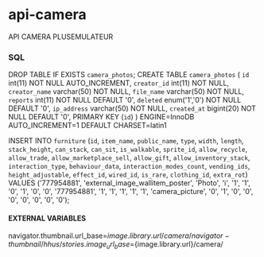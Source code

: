 # api-camera
API CAMERA PLUSEMULATEUR

### SQL

DROP TABLE IF EXISTS `camera_photos`;
CREATE TABLE `camera_photos` (
  `id` int(11) NOT NULL AUTO_INCREMENT,
  `creator_id` int(11) NOT NULL,
  `creator_name` varchar(50) NOT NULL,
  `file_name` varchar(50) NOT NULL,
  `reports` int(11) NOT NULL DEFAULT '0',
  `deleted` enum('1','0') NOT NULL DEFAULT '0',
  `ip_address` varchar(50) NOT NULL,
  `created_at` bigint(20) NOT NULL DEFAULT '0',
  PRIMARY KEY (`id`)
) ENGINE=InnoDB AUTO_INCREMENT=1 DEFAULT CHARSET=latin1

INSERT INTO `furniture` (`id`, `item_name`, `public_name`, `type`, `width`, `length`, `stack_height`, `can_stack`, `can_sit`, `is_walkable`, `sprite_id`, `allow_recycle`, `allow_trade`, `allow_marketplace_sell`, `allow_gift`, `allow_inventory_stack`, `interaction_type`, `behaviour_data`, `interaction_modes_count`, `vending_ids`, `height_adjustable`, `effect_id`, `wired_id`, `is_rare`, `clothing_id`, `extra_rot`) VALUES ('777954881', 'external_image_wallitem_poster', 'Photo', 'i', '1', '1', '0', '1', '0', '0', '777954881', '1', '1', '1', '1', '1', 'camera_picture', '0', '1', '0', '0', '0', '0', '0', '0', '0');

#### EXTERNAL VARIABLES

navigator.thumbnail.url_base=${image.library.url}/camera/navigator-thumbnail/hhus/
stories.image_url_base=${image.library.url}/camera/



